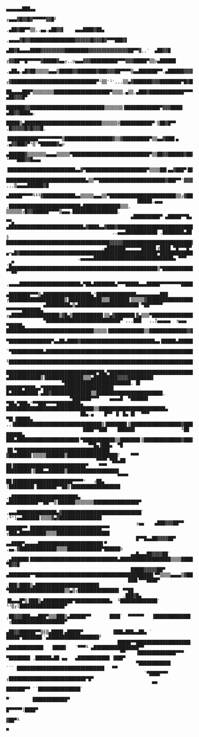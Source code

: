 
     
     
     
     
     
     
     
     
     
     
     
     
                                                                                                                   ▄▄▄▄▄▄███▄▄
                                                                                                           ╓▄▄▄▓█▓▓█▓▀▀▀▀▀▓▓█╝
                                                                                                       ,▄██▓██▀▀▒▒,,▄▄,▄██▓▓▌    ▄▄▄████▓██▄
                                                                                               ,▄▄▄▄▓█▓▓█████████████████▓▓▓▓▓▓█▓▓▓█▓▀▀▀███▓▌
                                                                              ▄██▓█▄▄▄▄████▓▓▓▓▓▓▓▓▓█████████▓▓▓▓▓▓▓▓▓▓▓▓▓▓▓██▀▀▓,,'  ▄██▓▓█
                                                                           ╔▓▓██▀▀█▀▀▀▀▀▓█████▓▄▄╓,,µ▄▄▄▓▓▓██████████▀▀▀▓▓▓█████▀▒▒µ▄██████
                                                                   ,▄██▄,▄█▓██▒▒▒▒▒▄▄▄▒█████▓▓███████▓███▓▓▓██▀▀▀▀▒▄▄███████▀▀,▄██████▓▓▓▓
                                                                 ╓▓████████████████████████████████▀└▒▒'└',,,▒▒▄▓███████▓▓▓████████▀█▓████
                                                          ██▄▄▄▄███▀▒▒▒▒▒▒▒▒█████████████████████▀▒▒▒▒,▄▒▒,▄███▓█████████████▀▀▀▀ ▄██▓▓▓█▀
                                                          ███████▓▓████████████████████████████▒▒▒▒▒▒▒▐█████████████▀▓▓▓████▌   ▄██▓▓████▄,
                                                          █████▒▄█████████████████████████████▒▒▒▒▒▒╫████████████▀'▒██▓█▀▀    ,█▓▓▓▓▓█▓█▓▓▓█,
                                                         ▐███████████▀▀▀▀▀▀▀▀▀▒██████████████████▓▒▒▓██████████▀▒▒▄▄▓███▌▄ ,▄▓▓███▓▀└▒'▀██████▓▄µ
                                                        ▄██████▓▒▒▒▒▒▒▒▄▄▄▄▒▒▒▒▒▀█████████████████████████████▀▒▒██▓▓██████▓██▓▓▓▓█▄▄'▒' └▀▀▀███▓▓█▄▄▄
                                                       ▐█████████████████████████▄▄▓▀███████████████████████▀▒▒▒▒██▌▄▄▓███▀▐█▓█████▓▓██▓▒''','Γ╙▀██████▓▄
                                                       ██████████████████████████████▄▒▒▀▀█████████████████████████▓███▀▀'▓▓▓▓██▄▄▓▀▀▀▀'' ,,,▒▄▄▄▄██████▓█
                                                      ▄█████▀▀▀▀╙╙╙▓████████████▄▄▒▒▒▒▒▄▄▄▒▒▀█████████████████████████▒▒╓▓███████████▌└,,╓▓████████████▓█▀
                                                     ▐█████,▄▄▄  ,███████████████████████████▄██████████████▒▒▒, ▒▒▒▒▒▒╓█▓▓██████▀▀▀▀▒▄▄▄,█████████████████,
                                                   ▄██████████▀ ▄█████▀▀█▄ ▀▀▄ ▄████████████████████████████▄▓████▄▄▓███▓████████████████████████████████████▄µ
                                            ,,▄▄▄████████████ ,████████▄██   ╟ ███████████████████████████████████████▓▓▓▓▓██████████████████████████▓▓▓▓▓▓███▓██,
                                        ,▄███████▀▀▀▀▀▀█████▌╔████ ▀█▀▀▀█▀  ▄═▄█▓████████████████████████████████████████████████████▀████████████████████▓▀▀█▓█▓▓▓
                               ,▄▄▄▄▄██████████████████████████████▄ ▀▀▀ ,▄▀ ▄████████████████████████████████████████████████████████▒▀█████████████████████  ``▀▀`
                       ,▄▄▄▄███████████████████████▄▀██▄████████▄▀▀▀█████▄▄▄█████▀▀▀▀▀▀▀▀█████████████████▀███████████▌▒▀████████▀██▌▒▒▒▒█████████████████████▌
                    ▄████████▀▀▀▒▄██████████████████▄"███████████████▄▄▄▄▄▄▄▄▄███  ╒█████████████████████▒▐████████████▒▒▒███████▌▒▒▒▒▒▓██████████████████▓▓█▓▓█
                  ▄█████████▄▒▄███████████████████████'▀██▀▀▀▀▀`  ▀▀▀▀▀▀███████▄  ╓▄██████████████████▒▓█▄▒███████████▌▒▒▄▓███████▌▓▄▒▒▒▀████████████████████▀▀▀▀
                  ▀████████████████████████████▀ ,,,███   ,,ƒ▄▄▄▄▄  ╒▄▄▄   ▀█████▄ █████████████████████████████████▒▒▒▒▒▐█████████████▒▒██████████████▓▓██▓▌
                   ▀████████████████▀▄▄██▄████▓████████████████████████████▄▄▐█████▄██████████████████████████████▀▌▐██▄▒▒███████████████▓███████████████▀▀▀
                     `▀████████████▄█████████████████████████████████████████████████████████████████████████████▌,▄▄████▒▐███████████████████▓▓█████████▌
                      ╙███████████████████████████████████████████████████████████████████████████▀Γ▀████████████▌▐█████████████▌▒▀▀██████████████████████▌
                        ██████████████████████████████████▀██▄▀███████████████████████████████████  ▄████████████▒▐██████████████▒▒▒▄█████████▓▓▓▓█████████▌
                         ▀█████████████████████████, █▌ ██████▀████▄▄▀██████████████████████████▌ █▄██████████,▄██▓███████████████▒▒█████████████████████████,
                            ▀███████▀▀▀    ▄▄▄▄█  ▀██████▌         ▀██▄▀███▄"▀▀███▀▀▀▀█████████▄  █████████████████████████████████▒▒█████████████████████████▄
                                ██▄,▄    █▀▀ ▐▌ █▄ █▌ `▀▀▀           ▀█▌▐█████▄       ,,▐█████████████████████████████████▒▐███████▌▒███████████████████▓██████
                                 ████▀▀███    ██████▌                 ╙██ ██████▄ ███▄███████████████████████▌▀████████████▒▒███████▌▒██████████████▓███▓▀▀██▓▓█,
                                   ▀▀█▄▐███▄  ▀█                       ▐█▌▀███████████████████████████████████ ▓████████▌▒▒▒▒▒███████▒███████████████████Γ    ▀▀▀
                                      ▀▀▀▀ ▀██▄██                       ██▐███████████████████████████▀    ▀▀▀ █████████▌▒███▄▄██████▒███████████████████▌
                                              ▀▀▀▀                      ██▐██████████████████████▀▀▀▀"   ╒██▄ ]█████████▌▐███████▀▀██▒▐██████████████████
                                                                      ,▄█████████████████████████▄    ▄███████████▀▀██▀▀▒▐██████▒▒▒▒▒▒▒█████████████████▀
                                                              ,▄▄▄███████████████▄▓██████████████████████████████`  .╙"]▄▄██████▌▒▒▒▒▓▄▓████████████████
                                                     ╓▄▄    ▄███▓▓▓██▀▀  ██████▀▀ ███████████████████████████▀▀▀  ╓███▄██████████▒▒▒▒████████████████████
                                                     █▀▀█▄▄██▓▓▓▓██▀  ▄▄████▀▄▄▄▄▄████████████████████████▌▀  ,▄▄,▓██████████████▒▒▒▒█████████████▀██████b
                                                   ▄▄█▄▄▄██▓▓▓▓██` ,▄██████▌█████████████████████████████████▄███████████████████▒▒▒▒██████████████ ▀█▓▓█`
                                                   █████▓▓▓▓▓██▀  ▄████████▀▀████████████████████████████████████████████▌▀▀▒▒▒▒▄▄▄▄▒▓██████████████
                                                  ███▌▀▀▀████▀  ,███▒████▒▄████████████████████████ ▀█████████████████████▒▒▄▒╓███████████████▌ ▀▀██
                                                ,███▓█▄    ▐█▄▄▄█▀▒▐███▒▄███████████▀█████████████▄  ╙██████████████'  └└▒╓]█████████████████▀`
                                               ,██▓▓▓███▄▄▄███▀▒▒▒███▒▄██████▀▀       ████`  ▀▀▀▀▀▀   ▐█████████████▌ `╓████████████████████▀
                                              ▄██▓▓██████▀▀▒╣▒▄████▌▄█████▀           ▐███▄███▄▄██▄ `  █████▀███████▌'▄███████████████████╜
                                              █████▀▀████████████████████▌           ▄█████████████   ▐████▌   `▀▀▀╙ ▄█████████████████▀▀
                                               ▀▀`   ▐██████████████▀▀▀                   ▀████████ ,██████▄██ ▄▄   ▄████████████ ▐███▀
                                                     ▀████████████                         ``` █████████████████████████████████   ▀▀
                                                        `▀████▀▀▀                            ╓█████████████████████████████▀█▀
                                                           ▀▀                                ███████▀▀ ``████████████████`
                                                                                               ▀`        █████████████▀
                                                                                                         █▀▀▀▀▀]████▀
                                                                                                               ▓██▀╙
                                                                                                                ▀
